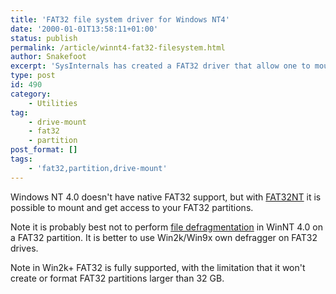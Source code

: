 ```yaml
---
title: 'FAT32 file system driver for Windows NT4'
date: '2000-01-01T13:58:11+01:00'
status: publish
permalink: /article/winnt4-fat32-filesystem.html
author: Snakefoot
excerpt: 'SysInternals has created a FAT32 driver that allow one to mount and access FAT32 partitions.'
type: post
id: 490
category:
    - Utilities
tag:
    - drive-mount
    - fat32
    - partition
post_format: []
tags:
    - 'fat32,partition,drive-mount'
---
```

Windows NT 4.0 doesn't have native FAT32 support, but with [FAT32NT](http://www.sysinternals.com/Utilities/Fat32.html) it is possible to mount and get access to your FAT32 partitions.  
  
 Note it is probably best not to perform [file defragmentation](/article/defrag-hard-disk-partition.html) in WinNT 4.0 on a FAT32 partition. It is better to use Win2k/Win9x own defragger on FAT32 drives.  
  
 Note in Win2k+ FAT32 is fully supported, with the limitation that it won't create or format FAT32 partitions larger than 32 GB.